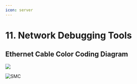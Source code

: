 ```yaml
---
icon: server
---
```


# 11. Network Debugging Tools

## Ethernet Cable Color Coding Diagram

![](https://i.pinimg.com/474x/6d/0a/4c/6d0a4cb85e866ba9c4186a18cab154de.jpg)

![SMC](https://img.shields.io/badge/Picture%20courtesy-pinterest-12B0E8)
